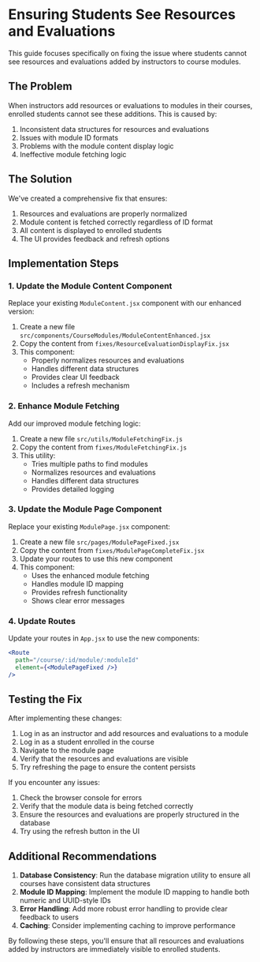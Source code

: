 # Ensuring Students See Resources and Evaluations

This guide focuses specifically on fixing the issue where students cannot see resources and evaluations added by instructors to course modules.

## The Problem

When instructors add resources or evaluations to modules in their courses, enrolled students cannot see these additions. This is caused by:

1. Inconsistent data structures for resources and evaluations
2. Issues with module ID formats
3. Problems with the module content display logic
4. Ineffective module fetching logic

## The Solution

We've created a comprehensive fix that ensures:

1. Resources and evaluations are properly normalized
2. Module content is fetched correctly regardless of ID format
3. All content is displayed to enrolled students
4. The UI provides feedback and refresh options

## Implementation Steps

### 1. Update the Module Content Component

Replace your existing `ModuleContent.jsx` component with our enhanced version:

1. Create a new file `src/components/CourseModules/ModuleContentEnhanced.jsx`
2. Copy the content from `fixes/ResourceEvaluationDisplayFix.jsx`
3. This component:
   - Properly normalizes resources and evaluations
   - Handles different data structures
   - Provides clear UI feedback
   - Includes a refresh mechanism

### 2. Enhance Module Fetching

Add our improved module fetching logic:

1. Create a new file `src/utils/ModuleFetchingFix.js`
2. Copy the content from `fixes/ModuleFetchingFix.js`
3. This utility:
   - Tries multiple paths to find modules
   - Normalizes resources and evaluations
   - Handles different data structures
   - Provides detailed logging

### 3. Update the Module Page Component

Replace your existing `ModulePage.jsx` component:

1. Create a new file `src/pages/ModulePageFixed.jsx`
2. Copy the content from `fixes/ModulePageCompleteFix.jsx`
3. Update your routes to use this new component
4. This component:
   - Uses the enhanced module fetching
   - Handles module ID mapping
   - Provides refresh functionality
   - Shows clear error messages

### 4. Update Routes

Update your routes in `App.jsx` to use the new components:

```jsx
<Route
  path="/course/:id/module/:moduleId"
  element={<ModulePageFixed />}
/>
```

## Testing the Fix

After implementing these changes:

1. Log in as an instructor and add resources and evaluations to a module
2. Log in as a student enrolled in the course
3. Navigate to the module page
4. Verify that the resources and evaluations are visible
5. Try refreshing the page to ensure the content persists

If you encounter any issues:

1. Check the browser console for errors
2. Verify that the module data is being fetched correctly
3. Ensure the resources and evaluations are properly structured in the database
4. Try using the refresh button in the UI

## Additional Recommendations

1. **Database Consistency**: Run the database migration utility to ensure all courses have consistent data structures
2. **Module ID Mapping**: Implement the module ID mapping to handle both numeric and UUID-style IDs
3. **Error Handling**: Add more robust error handling to provide clear feedback to users
4. **Caching**: Consider implementing caching to improve performance

By following these steps, you'll ensure that all resources and evaluations added by instructors are immediately visible to enrolled students.

